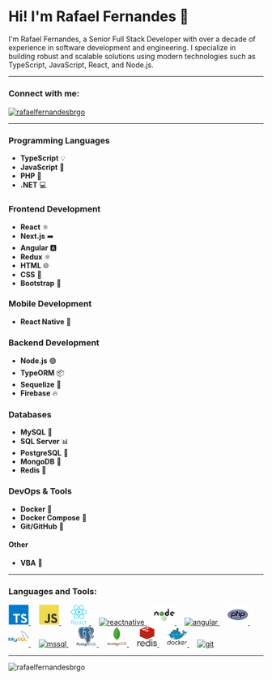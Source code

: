 <h1 align="left">Hi! I'm Rafael Fernandes 👋</h1>
I'm Rafael Fernandes, a Senior Full Stack Developer with over a decade of experience in software development and engineering. I specialize in building robust and scalable solutions using modern technologies such as TypeScript, JavaScript, React, and Node.js.

---

### **Connect with me:**

<p align="left">
<a href="https://linkedin.com/in/rafaelfernandesbrgo" target="blank"><img align="center" src="https://raw.githubusercontent.com/rahuldkjain/github-profile-readme-generator/master/src/images/icons/Social/linked-in-alt.svg" alt="rafaelfernandesbrgo" height="30" width="40" /></a>
</p>

---

### **Programming Languages**
* **TypeScript** 💡
* **JavaScript** 📜
* **PHP** 🐘
* **.NET** 💻

### **Frontend Development**
* **React** ⚛️
* **Next.js** ➡️
* **Angular** 🅰️
* **Redux** ⚛️
* **HTML** 🌐
* **CSS** 🎨
* **Bootstrap** 👟

### **Mobile Development**
* **React Native** 📱

### **Backend Development**
* **Node.js** 🟢
* **TypeORM** 📦
* **Sequelize** 🔩
* **Firebase** 🔥

### **Databases**
* **MySQL** 🐬
* **SQL Server** 📊
* **PostgreSQL** 🐘
* **MongoDB** 🍃
* **Redis** 🚀

### **DevOps & Tools**
* **Docker** 🐳
* **Docker Compose** 🐳
* **Git/GitHub** 🐙

#### **Other**
* **VBA** 📝

---

### **Languages and Tools:**
<p align="left">
  <a href="https://www.typescriptlang.org/" target="_blank" rel="noreferrer"> <img src="https://raw.githubusercontent.com/devicons/devicon/master/icons/typescript/typescript-original.svg" alt="typescript" width="40" height="40"/> </a>&nbsp;&nbsp;&nbsp;
  <a href="https://developer.mozilla.org/en-US/docs/Web/JavaScript" target="_blank" rel="noreferrer"> <img src="https://raw.githubusercontent.com/devicons/devicon/master/icons/javascript/javascript-original.svg" alt="javascript" width="40" height="40"/> </a>&nbsp;&nbsp;&nbsp;
  <a href="https://reactjs.org/" target="_blank" rel="noreferrer"> <img src="https://raw.githubusercontent.com/devicons/devicon/master/icons/react/react-original-wordmark.svg" alt="react" width="40" height="40"/> </a>&nbsp;&nbsp;&nbsp;
  <a href="https://reactnative.dev/" target="_blank" rel="noreferrer"> <img src="https://reactnative.dev/img/header_logo.svg" alt="reactnative" width="40" height="40"/> </a>&nbsp;&nbsp;&nbsp;
  <a href="https://nodejs.org" target="_blank" rel="noreferrer"> <img src="https://raw.githubusercontent.com/devicons/devicon/master/icons/nodejs/nodejs-original-wordmark.svg" alt="nodejs" width="40" height="40"/> </a>&nbsp;&nbsp;&nbsp;
  <a href="https://angular.io" target="_blank" rel="noreferrer"> <img src="https://angular.io/assets/images/logos/angular/angular.svg" alt="angular" width="40" height="40"/> </a>&nbsp;&nbsp;&nbsp;
  <a href="https://www.php.net" target="_blank" rel="noreferrer"> <img src="https://raw.githubusercontent.com/devicons/devicon/master/icons/php/php-original.svg" alt="php" width="40" height="40"/> </a>&nbsp;&nbsp;&nbsp;
  <a href="https://www.mysql.com/" target="_blank" rel="noreferrer"> <img src="https://raw.githubusercontent.com/devicons/devicon/master/icons/mysql/mysql-original-wordmark.svg" alt="mysql" width="40" height="40"/> </a>&nbsp;&nbsp;&nbsp;
  <a href="https://www.microsoft.com/en-us/sql-server" target="_blank" rel="noreferrer"> <img src="https://www.svgrepo.com/show/303229/microsoft-sql-server-logo.svg" alt="mssql" width="40" height="40"/> </a>&nbsp;&nbsp;&nbsp;
  <a href="https://www.postgresql.org" target="_blank" rel="noreferrer"> <img src="https://raw.githubusercontent.com/devicons/devicon/master/icons/postgresql/postgresql-original-wordmark.svg" alt="postgresql" width="40" height="40"/> </a>&nbsp;&nbsp;&nbsp;
  <a href="https://www.mongodb.com/" target="_blank" rel="noreferrer"> <img src="https://raw.githubusercontent.com/devicons/devicon/master/icons/mongodb/mongodb-original-wordmark.svg" alt="mongodb" width="40" height="40"/> </a>&nbsp;&nbsp;&nbsp;
  <a href="https://redis.io" target="_blank" rel="noreferrer"> <img src="https://raw.githubusercontent.com/devicons/devicon/master/icons/redis/redis-original-wordmark.svg" alt="redis" width="40" height="40"/> </a>&nbsp;&nbsp;&nbsp;
  <a href="https://www.docker.com/" target="_blank" rel="noreferrer"> <img src="https://raw.githubusercontent.com/devicons/devicon/master/icons/docker/docker-original-wordmark.svg" alt="docker" width="40" height="40"/> </a>&nbsp;&nbsp;&nbsp;
  <a href="https://git-scm.com/" target="_blank" rel="noreferrer"> <img src="https://www.vectorlogo.zone/logos/git-scm/git-scm-icon.svg" alt="git" width="40" height="40"/> </a>
</p>

---

<p align="left">
   <img src="https://github-readme-stats.vercel.app/api/top-langs?username=rafaelfernandesbrgo&show_icons=true&locale=en&layout=compact&theme=dark" alt="rafaelfernandesbrgo" />
</p>
